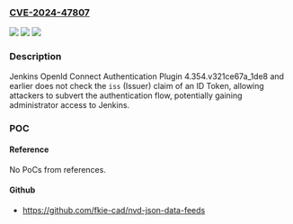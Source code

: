 ### [CVE-2024-47807](https://cve.mitre.org/cgi-bin/cvename.cgi?name=CVE-2024-47807)
![](https://img.shields.io/static/v1?label=Product&message=Jenkins%20OpenId%20Connect%20Authentication%20Plugin&color=blue)
![](https://img.shields.io/static/v1?label=Version&message=0%3C%3D%204.354.v321ce67a_1de8%20&color=brighgreen)
![](https://img.shields.io/static/v1?label=Vulnerability&message=n%2Fa&color=brighgreen)

### Description

Jenkins OpenId Connect Authentication Plugin 4.354.v321ce67a_1de8 and earlier does not check the `iss` (Issuer) claim of an ID Token, allowing attackers to subvert the authentication flow, potentially gaining administrator access to Jenkins.

### POC

#### Reference
No PoCs from references.

#### Github
- https://github.com/fkie-cad/nvd-json-data-feeds


